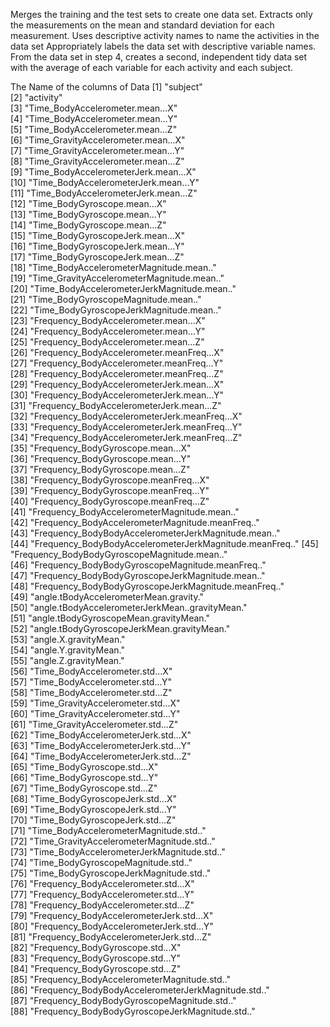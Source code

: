 Merges the training and the test sets to create one data set.
Extracts only the measurements on the mean and standard deviation for each measurement. 
Uses descriptive activity names to name the activities in the data set
Appropriately labels the data set with descriptive variable names. 
From the data set in step 4, creates a second, independent tidy data set with the average of each variable for each activity and each subject.

The Name of the columns of Data
 [1] "subject"                                                
 [2] "activity"                                               
 [3] "Time_BodyAccelerometer.mean...X"                        
 [4] "Time_BodyAccelerometer.mean...Y"                        
 [5] "Time_BodyAccelerometer.mean...Z"                        
 [6] "Time_GravityAccelerometer.mean...X"                     
 [7] "Time_GravityAccelerometer.mean...Y"                     
 [8] "Time_GravityAccelerometer.mean...Z"                     
 [9] "Time_BodyAccelerometerJerk.mean...X"                    
[10] "Time_BodyAccelerometerJerk.mean...Y"                    
[11] "Time_BodyAccelerometerJerk.mean...Z"                    
[12] "Time_BodyGyroscope.mean...X"                            
[13] "Time_BodyGyroscope.mean...Y"                            
[14] "Time_BodyGyroscope.mean...Z"                            
[15] "Time_BodyGyroscopeJerk.mean...X"                        
[16] "Time_BodyGyroscopeJerk.mean...Y"                        
[17] "Time_BodyGyroscopeJerk.mean...Z"                        
[18] "Time_BodyAccelerometerMagnitude.mean.."                 
[19] "Time_GravityAccelerometerMagnitude.mean.."              
[20] "Time_BodyAccelerometerJerkMagnitude.mean.."             
[21] "Time_BodyGyroscopeMagnitude.mean.."                     
[22] "Time_BodyGyroscopeJerkMagnitude.mean.."                 
[23] "Frequency_BodyAccelerometer.mean...X"                   
[24] "Frequency_BodyAccelerometer.mean...Y"                   
[25] "Frequency_BodyAccelerometer.mean...Z"                   
[26] "Frequency_BodyAccelerometer.meanFreq...X"               
[27] "Frequency_BodyAccelerometer.meanFreq...Y"               
[28] "Frequency_BodyAccelerometer.meanFreq...Z"               
[29] "Frequency_BodyAccelerometerJerk.mean...X"               
[30] "Frequency_BodyAccelerometerJerk.mean...Y"               
[31] "Frequency_BodyAccelerometerJerk.mean...Z"               
[32] "Frequency_BodyAccelerometerJerk.meanFreq...X"           
[33] "Frequency_BodyAccelerometerJerk.meanFreq...Y"           
[34] "Frequency_BodyAccelerometerJerk.meanFreq...Z"           
[35] "Frequency_BodyGyroscope.mean...X"                       
[36] "Frequency_BodyGyroscope.mean...Y"                       
[37] "Frequency_BodyGyroscope.mean...Z"                       
[38] "Frequency_BodyGyroscope.meanFreq...X"                   
[39] "Frequency_BodyGyroscope.meanFreq...Y"                   
[40] "Frequency_BodyGyroscope.meanFreq...Z"                   
[41] "Frequency_BodyAccelerometerMagnitude.mean.."            
[42] "Frequency_BodyAccelerometerMagnitude.meanFreq.."        
[43] "Frequency_BodyBodyAccelerometerJerkMagnitude.mean.."    
[44] "Frequency_BodyBodyAccelerometerJerkMagnitude.meanFreq.."
[45] "Frequency_BodyBodyGyroscopeMagnitude.mean.."            
[46] "Frequency_BodyBodyGyroscopeMagnitude.meanFreq.."        
[47] "Frequency_BodyBodyGyroscopeJerkMagnitude.mean.."        
[48] "Frequency_BodyBodyGyroscopeJerkMagnitude.meanFreq.."    
[49] "angle.tBodyAccelerometerMean.gravity."                  
[50] "angle.tBodyAccelerometerJerkMean..gravityMean."         
[51] "angle.tBodyGyroscopeMean.gravityMean."                  
[52] "angle.tBodyGyroscopeJerkMean.gravityMean."              
[53] "angle.X.gravityMean."                                   
[54] "angle.Y.gravityMean."                                   
[55] "angle.Z.gravityMean."                                   
[56] "Time_BodyAccelerometer.std...X"                         
[57] "Time_BodyAccelerometer.std...Y"                         
[58] "Time_BodyAccelerometer.std...Z"                         
[59] "Time_GravityAccelerometer.std...X"                      
[60] "Time_GravityAccelerometer.std...Y"                      
[61] "Time_GravityAccelerometer.std...Z"                      
[62] "Time_BodyAccelerometerJerk.std...X"                     
[63] "Time_BodyAccelerometerJerk.std...Y"                     
[64] "Time_BodyAccelerometerJerk.std...Z"                     
[65] "Time_BodyGyroscope.std...X"                             
[66] "Time_BodyGyroscope.std...Y"                             
[67] "Time_BodyGyroscope.std...Z"                             
[68] "Time_BodyGyroscopeJerk.std...X"                         
[69] "Time_BodyGyroscopeJerk.std...Y"                         
[70] "Time_BodyGyroscopeJerk.std...Z"                         
[71] "Time_BodyAccelerometerMagnitude.std.."                  
[72] "Time_GravityAccelerometerMagnitude.std.."               
[73] "Time_BodyAccelerometerJerkMagnitude.std.."              
[74] "Time_BodyGyroscopeMagnitude.std.."                      
[75] "Time_BodyGyroscopeJerkMagnitude.std.."                  
[76] "Frequency_BodyAccelerometer.std...X"                    
[77] "Frequency_BodyAccelerometer.std...Y"                    
[78] "Frequency_BodyAccelerometer.std...Z"                    
[79] "Frequency_BodyAccelerometerJerk.std...X"                
[80] "Frequency_BodyAccelerometerJerk.std...Y"                
[81] "Frequency_BodyAccelerometerJerk.std...Z"                
[82] "Frequency_BodyGyroscope.std...X"                        
[83] "Frequency_BodyGyroscope.std...Y"                        
[84] "Frequency_BodyGyroscope.std...Z"                        
[85] "Frequency_BodyAccelerometerMagnitude.std.."             
[86] "Frequency_BodyBodyAccelerometerJerkMagnitude.std.."     
[87] "Frequency_BodyBodyGyroscopeMagnitude.std.."             
[88] "Frequency_BodyBodyGyroscopeJerkMagnitude.std.."      